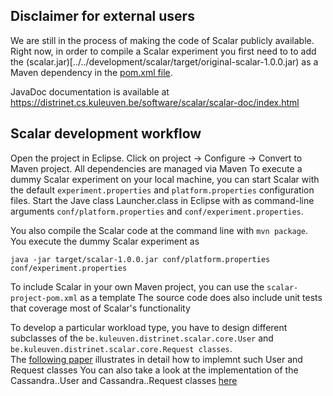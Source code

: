 ## Disclaimer for external users

We are still in the process of making the code of Scalar publicly available. 
Right now, in order to compile a Scalar experiment you first need to to add the (scalar.jar)[../../development/scalar/target/original-scalar-1.0.0.jar)
 as a Maven dependency in the [pom.xml file](../..development/scalar/pom.xml). 

JavaDoc documentation is available at https://distrinet.cs.kuleuven.be/software/scalar/scalar-doc/index.html

## Scalar development workflow
Open the project in Eclipse. Click on project -> Configure -> Convert to Maven project. All dependencies are managed via Maven
To execute a dummy Scalar experiment on your local machine, you can start Scalar with the default `experiment.properties` and `platform.properties` 
configuration files. Start the Jave class Launcher.class in Eclipse with as command-line arguments `conf/platform.properties` and `conf/experiment.properties`.


You also compile the Scalar code at the command line with `mvn package`.  You execute the dummy Scalar experiment as 
```
java -jar target/scalar-1.0.0.jar conf/platform.properties conf/experiment.properties
```

To include Scalar in your own Maven project, you can use the `scalar-project-pom.xml` as a template 
The source code does also include unit tests that coverage most of Scalar's functionality 

To develop a particular workload type, you have to design different subclasses of the `be.kuleuven.distrinet.scalar.core.User` and `be.kuleuven.distrinet.scalar.core.Request classes`.  
The [following paper](./heyman_preuveneers_joosen.pdf) illustrates in detail how to implemnt such User and Request classes
You can also take a look at the implementation of the Cassandra..User and Cassandra..Request classes [here](development/scalar/src/be/kuleuven/distrinet/scalar/
)
